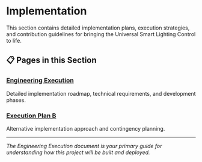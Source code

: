 # Implementation

This section contains detailed implementation plans, execution strategies, and contribution guidelines for bringing the Universal Smart Lighting Control to life.

## 📋 Pages in this Section

### [Engineering Execution](eng_execution.md)
Detailed implementation roadmap, technical requirements, and development phases.

### [Execution Plan B](execution_plan_b.md)
Alternative implementation approach and contingency planning.

---

*The Engineering Execution document is your primary guide for understanding how this project will be built and deployed.*
